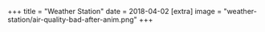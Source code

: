 +++
title = "Weather Station"
date = 2018-04-02
[extra]
image = "weather-station/air-quality-bad-after-anim.png"
+++